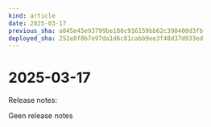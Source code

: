 ```yaml
---
kind: article
date: 2025-03-17
previous_sha: a045e45e93799be180c916159bb62c390400d3fb
deployed_sha: 252e8f0b7e97da1d6c81cabb9ee3f48d37d933ed
---
```


# 2025-03-17

Release notes:

Geen release notes
